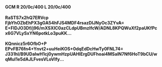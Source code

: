 #### GCM R 20/0c/400 L 20/0c/400
**RaSTS7x2hQ7ERVcp**<br/>**FjbYhOZbEhPX3gGA54hFJS4MDF4rsazDlJNyOc3ZYvA=**<br/>**E+FIDJO3Df/j96/mXSXlC0azCLdpUBmzIfcW/ADNL8KPQWuXf2paUKfPcx6G7VLySxYN6potkLo3puKK...**<br/><br/>
**KQnnicz5r6OfbO+P**<br/>**EPvFB76fn4+Ynvt2+uuHeiKOS+0dqEdDcHwTy0FNL74=**<br/>**J331hl/B9UDalwH1cj0ywmHzpUAHIErgDUFhoai4MSaIN7Nf6HoT9bCU/wqMul1e5dAJLFvesVLoVIfy...**
